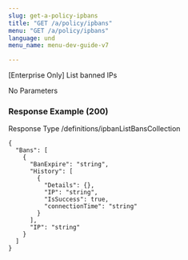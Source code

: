 ```yaml
---
slug: get-a-policy-ipbans
title: "GET /a/policy/ipbans"
menu: "GET /a/policy/ipbans"
language: und
menu_name: menu-dev-guide-v7

---
```








 
[Enterprise Only] List banned IPs  


No Parameters



### Response Example (200)
Response Type /definitions/ipbanListBansCollection

```
{
  "Bans": [
    {
      "BanExpire": "string",
      "History": [
        {
          "Details": {},
          "IP": "string",
          "IsSuccess": true,
          "connectionTime": "string"
        }
      ],
      "IP": "string"
    }
  ]
}
```




